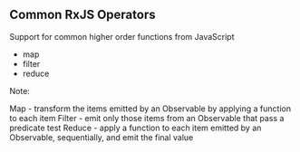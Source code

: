 ## Common RxJS Operators

Support for common higher order functions from JavaScript

- map
- filter
- reduce

Note:

Map - transform the items emitted by an Observable by applying a function to each item
Filter - emit only those items from an Observable that pass a predicate test
Reduce - apply a function to each item emitted by an Observable, sequentially, and emit the final value